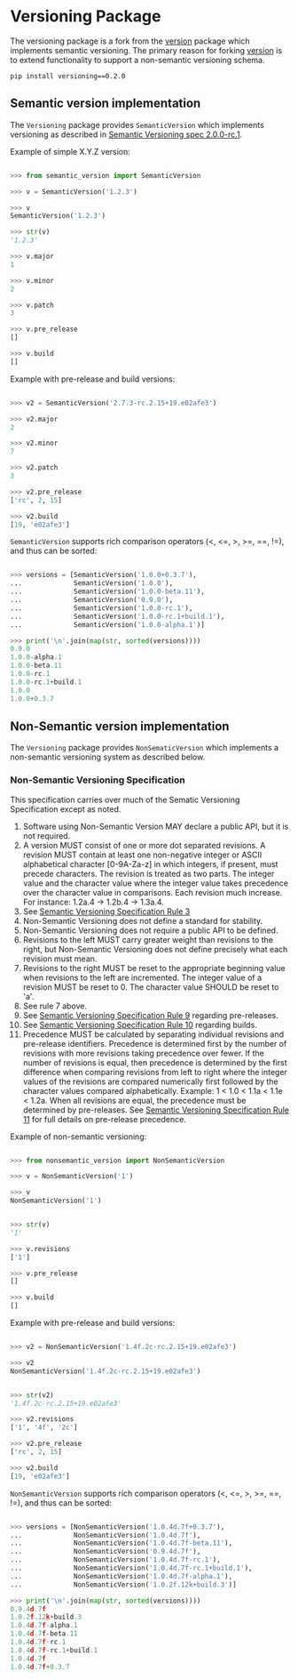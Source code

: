 # Versioning Package

The versioning package is a fork from the [version](https://pypi.org/project/version/) package which implements semantic versioning. The primary reason for forking [version](https://pypi.org/project/version/) is to extend functionality to support a non-semantic versioning schema.

    pip install versioning==0.2.0

## Semantic version implementation

The `Versioning` package provides `SemanticVersion` which implements versioning as described in [Semantic Versioning spec 2.0.0-rc.1](http://semver.org).


Example of simple X.Y.Z version:

```python

>>> from semantic_version import SemanticVersion

>>> v = SemanticVersion('1.2.3')

>>> v
SemanticVersion('1.2.3')

>>> str(v)
'1.2.3'

>>> v.major
1

>>> v.minor
2

>>> v.patch
3

>>> v.pre_release
[]

>>> v.build
[]

```

Example with pre-release and build versions:


```python

>>> v2 = SemanticVersion('2.7.3-rc.2.15+19.e02afe3')

>>> v2.major
2

>>> v2.minor
7

>>> v2.patch
3

>>> v2.pre_release
['rc', 2, 15]

>>> v2.build
[19, 'e02afe3']

```

`SemanticVersion` supports rich comparison operators (<, <=, >, >=, ==, !=),
and thus can be sorted:

```python

>>> versions = [SemanticVersion('1.0.0+0.3.7'),
...             SemanticVersion('1.0.0'),
...             SemanticVersion('1.0.0-beta.11'),
...             SemanticVersion('0.9.0'),
...             SemanticVersion('1.0.0-rc.1'),
...             SemanticVersion('1.0.0-rc.1+build.1'),
...             SemanticVersion('1.0.0-alpha.1')]

>>> print('\n'.join(map(str, sorted(versions))))
0.9.0
1.0.0-alpha.1
1.0.0-beta.11
1.0.0-rc.1
1.0.0-rc.1+build.1
1.0.0
1.0.0+0.3.7

```

## Non-Semantic version implementation

The `Versioning` package provides `NonSematicVersion` which implements a non-semantic versioning system as described below.

### Non-Semantic Versioning Specification

This specification carries over much of the Sematic Versioning Specification except as noted.
1. Software using Non-Semantic Version MAY declare a public API, but it is not required.
2. A version MUST consist of one or more dot separated revisions. A revision MUST contain at least one non-negative integer or ASCII alphabetical character [0-9A-Za-z] in which integers, if present, must precede characters. The revision is treated as two parts. The integer value and the character value where the integer value takes precedence over the character value in comparisons. Each revision much increase. For instance: 1.2a.4 -> 1.2b.4 -> 1.3a.4.
3. See [Semantic Versioning Specification Rule 3](https://semver.org)
4. Non-Semantic Versioning does not define a standard for stability.
5. Non-Semantic Versioning does not require a public API to be defined.
6. Revisions to the left MUST carry greater weight than revisions to the right, but Non-Semantic Versioning does not define precisely what each revision must mean.
7. Revisions to the right MUST be reset to the appropriate beginning value when revisions to the left are incremented. The integer value of a revision MUST be reset to 0. The character value SHOULD be reset to 'a'.
8. See rule 7 above.
9. See [Semantic Versioning Specification Rule 9](https://semver.org) regarding pre-releases.
10. See [Semantic Versioning Specification Rule 10](https://semver.org) regarding builds.
11. Precedence MUST be calculated by separating individual revisions and pre-release identifiers. Precedence is determined first by the number of revisions with more revisions taking precedence over fewer. If the number of revisions is equal, then precedence is determined by the first difference when comparing revisions from left to right where the integer values of the revisions are compared numerically first followed by the character values compared alphabetically. Example: 1 < 1.0 < 1.1a < 1.1e < 1.2a. When all revisions are equal, the precedence must be determined by pre-releases. See [Semantic Versioning Specification Rule 11](https://semver.org) for full details on pre-release precedence.

Example of non-semantic versioning:

```python

>>> from nonsemantic_version import NonSemanticVersion

>>> v = NonSemanticVersion('1')

>>> v
NonSemanticVersion('1')


>>> str(v)
'1'

>>> v.revisions
['1']

>>> v.pre_release
[]

>>> v.build
[]

```
Example with pre-release and build versions:


```python

>>> v2 = NonSemanticVersion('1.4f.2c-rc.2.15+19.e02afe3')

>>> v2
NonSemanticVersion('1.4f.2c-rc.2.15+19.e02afe3')


>>> str(v2)
'1.4f.2c-rc.2.15+19.e02afe3'

>>> v2.revisions
['1', '4f', '2c']

>>> v2.pre_release
['rc', 2, 15]

>>> v2.build
[19, 'e02afe3']

```

`NonSemanticVersion` supports rich comparison operators (<, <=, >, >=, ==, !=),
and thus can be sorted:

```python

>>> versions = [NonSemanticVersion('1.0.4d.7f+0.3.7'),
...             NonSemanticVersion('1.0.4d.7f'),
...             NonSemanticVersion('1.0.4d.7f-beta.11'),
...             NonSemanticVersion('0.9.4d.7f'),
...             NonSemanticVersion('1.0.4d.7f-rc.1'),
...             NonSemanticVersion('1.0.4d.7f-rc.1+build.1'),
...             NonSemanticVersion('1.0.4d.7f-alpha.1'),
...             NonSemanticVersion('1.0.2f.12k+build.3')]

>>> print('\n'.join(map(str, sorted(versions))))
0.9.4d.7f
1.0.2f.12k+build.3
1.0.4d.7f-alpha.1
1.0.4d.7f-beta.11
1.0.4d.7f-rc.1
1.0.4d.7f-rc.1+build.1
1.0.4d.7f
1.0.4d.7f+0.3.7

```
